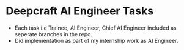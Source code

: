 # Deepcraft AI Engineer Tasks 

- Each task i.e Trainee, AI Engineer, Chief AI Engineer included as seperate branches in the repo. 
- Did implementation as part of my internship work as AI Engineer.
